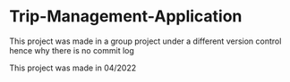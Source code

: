 # Trip-Management-Application 
This project was made in a group project under a different version control hence why there is no commit log 

This project was made in 04/2022
